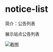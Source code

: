 # notice-list

简介：公告列表

展示站点公告列表

![截图](https://img.alicdn.com/tfs/TB1PzsRpbZnBKNjSZFGXXbt3FXa-1868-1374.png)

